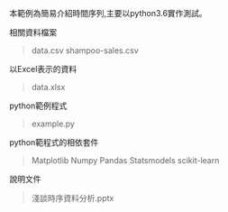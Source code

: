 本範例為簡易介紹時間序列,主要以python3.6實作測試。

相關資料檔案
>data.csv
>shampoo-sales.csv

以Excel表示的資料
>data.xlsx

python範例程式
>example.py

python範程式的相依套件
>Matplotlib
>Numpy
>Pandas
>Statsmodels
>scikit-learn

說明文件
>淺談時序資料分析.pptx

